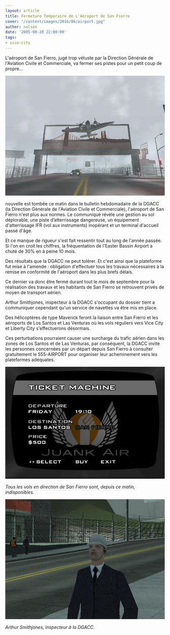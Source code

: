 ```yaml
---
layout: article
title: Fermeture Temporaire de L'Aéroport de San Fierro
cover: "/content/images/2016/06/airport.jpg"
author: nelson
date: '2005-08-28 22:00:00'
tags:
- vice-city
---
```


L'aéroport de San Fierro, jugé trop vétuste par la Direction Générale de l'Aviation Civile et Commerciale, va fermer ses pistes pour un petit coup de propre...

![](  /content/images/2005/01/airport.jpg)

nouvelle est tombée ce matin dans le bulletin hebdomadaire de la DGACC (la Direction Générale de l'Aviation Civile et Commerciale), l'aéroport de San Fierro n'est plus aux normes. Le communiqué révèle une gestion au sol déplorable, une piste d’atterrissage dangereuse, un équipement d'atterrissage IFR (vol aux instruments) inopérant et un terminal d'accueil passé d'âge.

Et ce manque de rigueur s'est fait ressentir tout au long de l'année passée. Si l'on en croit les chiffres, la fréquentation de l'Easter Bassin Airport a chuté de 30% en à peine 10 mois.

Des résultats que la DGACC ne peut tolérer. Et c'est ainsi que la plateforme fut mise à l'amende : obligation d'effectuer tous les travaux nécessaires à la remise en conformité de l'aéroport dans les plus brefs délais.

Ce dernier va donc être fermé durant tout le mois de septembre pour la réalisation des travaux et les habitants de San Fierro se retrouvent privés de moyen de transport aérien.

Arthur Smithjones, inspecteur à la DGACC s'occupant du dossier tient a communiquer cependant qu'un service de navettes va être mis en place.

Des hélicoptères de type Maverick feront la liaison entre San Fierro et les aéroports de Los Santos et Las Venturas où les vols réguliers vers Vice City et Liberty City s'effectuerons désormais.

Ces perturbations pourraient causer une surcharge du trafic aérien dans les zones de Los Santos et de Las Venturas, par conséquent, la DGACC invite les personnes concernées par un départ depuis San Fierro à consulter gratuitement le 555-AIRPORT pour organiser leur acheminement vers les plateformes adéquates.

![](  /content/images/2005/01/scr.jpg)

_Tous les vols en direction de San Fierro sont, depuis ce matin, indisponibles._

![](  /content/images/2005/01/js.jpg)

_Arthur Smithjones, inspecteur à la DGACC._

<!--kg-card-end: markdown-->
